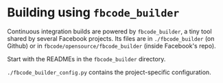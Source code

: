 # Building using `fbcode_builder`

Continuous integration builds are powered by `fbcode_builder`, a tiny tool
shared by several Facebook projects.  Its files are in `./fbcode_builder`
(on Github) or in `fbcode/opensource/fbcode_builder` (inside Facebook's
repo).

Start with the READMEs in the `fbcode_builder` directory.

`./fbcode_builder_config.py` contains the project-specific configuration.
